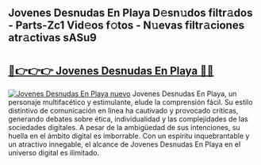 ## Jovenes Desnudas En Playa D𝚎sn𝚞dos filtr𝚊dos - Parts-Zc1 Vid𝚎os f𝚘tos - N𝚞evas filtr𝚊ciones atr𝚊ctivas sASu9

# <h2><a href="http://mbbbqj.tromn.icu/?c=Jovenes+Desnudas+En+Playa">🔗👉👉👉 Jovenes Desnudas En Playa 🔗🔗</a></h2>

[![Jovenes Desnudas En Playa nuevo](https://i.imgur.com/pEAQMta.gif)](http://mbbbqj.tromn.icu/?c=Jovenes+Desnudas+En+Playa)
Jovenes Desnudas En Playa, un personaje multifacético y estimulante, elude la comprensión fácil. Su estilo distintivo de comunicación en línea ha cautivado y provocado críticas, generando debates sobre ética, individualidad y las complejidades de las sociedades digitales. A pesar de la ambigüedad de sus intenciones, su huella en el ámbito digital es imborrable. Con un espíritu inquebrantable y un atractivo innegable, el alcance de Jovenes Desnudas En Playa en el universo digital es ilimitado.
